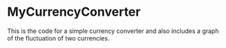 # MyCurrencyConverter
This is the code for a simple currency converter and also includes a graph of the fluctuation of two currencies.
